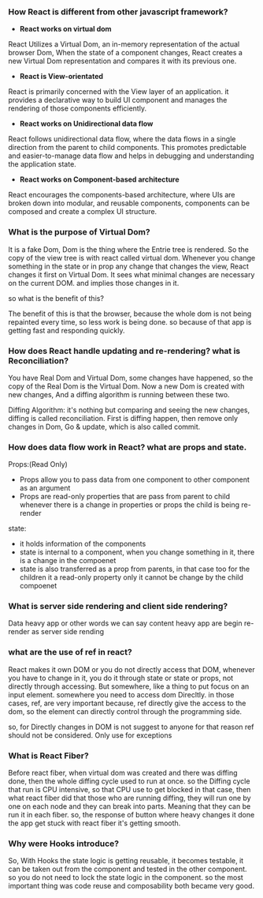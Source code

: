 ### How React is different from other javascript framework?

- **React works on virtual dom**

React Utilizes a Virtual Dom, an in-memory representation of the actual browser Dom, 
When the state of a component changes, React creates a new Virtual Dom representation
and compares it with its previous one.

- **React is View-orientated**

React is primarily concerned with the View layer of an application. it provides a declarative way to build UI
component and manages the rendering of those components efficiently.

- **React works on Unidirectional data flow**

React follows unidirectional data flow, where the data flows in a single direction from the parent to child components.
This promotes predictable and easier-to-manage data flow and helps in debugging and understanding the application state.

- **React works on Component-based architecture**

React encourages the components-based architecture, where UIs are broken down into modular,
and reusable components, components can be composed and create a complex UI structure.

### What is the purpose of Virtual Dom?

It is a fake Dom, Dom is the thing where the Entrie tree is rendered. So the copy of the view tree
is with react called virtual dom. Whenever you change something in the state or in prop
any change that changes the view, React changes it first on Virtual Dom.
It sees what minimal changes are necessary on the current DOM. and implies those changes 
in it. 

so what is the benefit of this?

The benefit of this is that the browser, because the whole dom is not being 
repainted every time, so less work is being done. so because of that app is getting fast and responding quickly.

### How does React handle updating and re-rendering? what is Reconciliation?

You have Real Dom and Virtual Dom, some changes have happened, so the copy of the Real Dom is the Virtual Dom.
Now a new Dom is created with new changes, And a diffing algorithm is running between these two.

Diffing Algorithm: it's nothing but comparing and seeing the new changes, diffing is called reconciliation.
First is diffing happen, then remove only changes in Dom, Go & update, which is also called commit.

### How does data flow work in React? what are props and state.

Props:(Read Only) 
- Props allow you to pass data from one component to other component as an argument
- Props are read-only properties that are pass from parent to child
  whenever there is a change in properties or props the child is being re-render

state:
- it holds information of the components
- state is internal to a component, when you change something in it, there is a change in the compoenet
- state is also transferred as a prop from parents, in that case too for the children it a read-only property only
it cannot be change by the child compoenet

### What is server side rendering and client side rendering?

Data heavy app or other words we can say content heavy app are begin re-render as server side rending


### what are the use of ref in react?

React makes it own DOM or you do not directly access that DOM, whenever you have to change in it, you do it through state or 
state or props, not directly through accessing.
But somewhere, like a thing to put focus on an input element. somewhere you need to access dom Direcltly.
in those cases, ref, are very important because, ref directly give the access to the dom, so the element can
directly control through the programming side.

so, for Directly changes in DOM is not suggest to anyone for that reason ref should not be considered. Only use for exceptions


### What is React Fiber?

Before react fiber, when virtual dom was created and there was diffing done, then the whole diffing cycle used to run at once.
so the Diffing cycle that run is CPU intensive, so that CPU use to get blocked in that case, then what react fiber did
that those who are running diffing, they will run one by one on each node and they can break into parts.
Meaning that they can be run it in each fiber. so, the response of button where heavy changes it done the app get stuck
with react fiber it's getting smooth.

### Why were Hooks introduce?

So, With Hooks the state logic is getting reusable, it becomes testable, it can be taken out from the component and tested in the other
component. so you do not need to lock the state logic in the component. so the most important thing was code reuse and composability both became very good.

